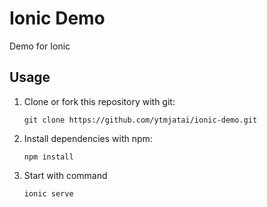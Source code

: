 # Ionic Demo #
Demo for Ionic

## Usage #

 1. Clone or fork this repository with git:

     ```shell
     git clone https://github.com/ytmjatai/ionic-demo.git
     ```

  2. Install dependencies with npm:

     ```shell
     npm install
     ```

  3. Start with command

     ```shell
     ionic serve
     ```
